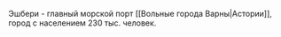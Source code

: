 Эшбери - главный морской порт [[Вольные города Варны|Астории]], город с населением 230 тыс. человек.
